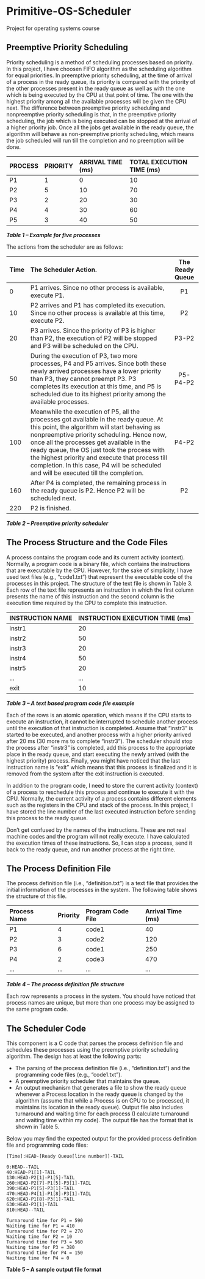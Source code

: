 # Primitive-OS-Scheduler
Project for operating systems course

## Preemptive Priority Scheduling
Priority scheduling is a method of scheduling processes based on priority. In this project, I have choosen FIFO algorithm as the scheduling algorithm for equal priorities.
In preemptive priority scheduling, at the time of arrival of a process in the ready queue, its priority is compared with the priority of the other processes present in the ready queue as well as with the one which is being executed by the CPU at that point of time. The one with the highest priority among all the available processes will be given the CPU next.
The difference between preemptive priority scheduling and nonpreemptive priority scheduling is that, in the preemptive priority scheduling, the job which is being executed can be stopped at the arrival of a higher priority job. Once all the jobs get available in the ready queue, the algorithm will behave as non-preemptive priority scheduling, which means the job scheduled will run till the completion and no preemption will be done.



| PROCESS   |      PRIORITY      |  ARRIVAL TIME (ms) |  TOTAL EXECUTION TIME (ms) |
|:----------|:-------------------|:-------------------|:---------------------------|
| P1        | 1                  | 0                  | 10                         |
| P2        | 5                  | 10                 | 70                         |
| P3        | 2                  | 20                 | 30                         |
| P4        | 4                  | 30                 | 60                         |
| P5        | 3                  | 40                 | 50                         |

_**Table 1 – Example for five processes**_

The actions from the scheduler are as follows:

| Time |The Scheduler Action.                                        |  The Ready Queue |
|:-----|:----------------------------------------------------------- |:----------------:|
| 0    | P1 arrives. Since no other process is available, execute P1.| P1               | 
| 10   | P2 arrives and P1 has completed its execution. Since no other process is available at this time, execute P2.| P2               | 
| 20   | P3 arrives. Since the priority of P3 is higher than P2, the execution of P2 will be stopped and P3 will be scheduled on the CPU.| P3-P2               |
| 50   | During the execution of P3, two more processes, P4 and P5 arrives. Since both these newly arrived processes have a lower priority than P3, they cannot preempt P3. P3 completes its execution at this time, and P5 is scheduled due to its highest priority among the available processes.| P5-P4-P2               |      
| 100  | Meanwhile the execution of P5, all the processes got available in the ready queue. At this point, the algorithm will start behaving as nonpreemptive priority scheduling. Hence now, once all the processes get available in the ready queue, the OS just took the process with the highest priority and execute that process till completion. In this case, P4 will be scheduled and will be executed till the completion.| P4-P2               | 
| 160   | After P4 is completed, the remaining process in the ready queue is P2. Hence P2 will be scheduled next.| P2               |
| 220    | P2 is finished.|                | 

_**Table 2 – Preemptive priority scheduler**_

## The Process Structure and the Code Files
A process contains the program code and its current activity (context). Normally, a program code is a binary file, which contains the instructions that are executable by the CPU. However, for the sake of simplicity, I have used text files (e.g., “code1.txt”) that represent the executable code of the processes in this project. The structure of the text file is shown in Table 3. Each row of the text file represents an instruction in which the first column presents the name of this instruction and the second column is the execution time required by the CPU to complete this instruction.

| INSTRUCTION NAME   |      INSTRUCTION EXECUTION TIME (ms)      |
|:-------------------|:------------------------------------------|
| instr1             | 20                                        | 
| instr2             | 50                                        |
| instr3             | 20                                        | 
| instr4             | 50                                        |
| instr5             | 20                                        | 
| ...                | ...                                       |
| exit               | 10                                        | 


_**Table 3 – A text based program code file example**_

Each of the rows is an atomic operation, which means if the CPU starts to execute an instruction, it cannot be interrupted to schedule another process until the execution of that instruction is completed. Assume that “instr3” is started to be executed, and another process with a higher priority arrived after 20 ms (30 more ms to complete “instr3”). The scheduler should stop the process after “instr3” is completed, add this process to the appropriate place in the ready queue, and start executing the newly arrived (with the highest priority) process. Finally, you might have noticed that the last instruction name is “exit” which means that this process is finalized and it is removed from the system after the exit instruction is executed.

In addition to the program code, I need to store the current activity (context) of a process to reschedule this process and continue to execute it with the CPU. Normally, the current activity of a process contains different elements such as the registers in the CPU and stack of the process. In this project, I have stored the line number of the last executed instruction before sending this process to the ready queue.

Don’t get confused by the names of the instructions. These are not real machine codes and the program  will not really execute. I have calculated the execution times of these instructions. So, I can stop a process, send it back to the ready queue, and run another process at the right time.

## The Process Definition File
The process definition file (i.e., “definition.txt”) is a text file that provides the initial information of the processes in the system. The following table shows the structure of this file.

| Process Name   |      Priority      |  Program Code File |  Arrival Time (ms) |
|:----------|:-------------------|:-------------------|:---------------------------|
| P1        | 4                  | code1                 | 40                          |
| P2        | 3                  | code2                 | 120                         |
| P3        | 6                  | code1                 | 250                         |
| P4        | 2                  | code3                 | 470                         |
| ...       | ...                | ...                   | ...                         |

_**Table 4 – The process definition file structure**_

Each row represents a process in the system. You should have noticed that process names are unique, but more than one process may be assigned to the same program code.
## The Scheduler Code
This component is a C code that parses the process definition file and schedules these processes using the preemptive priority scheduling algorithm. The design has at least the following parts:

- The parsing of the process definition file (i.e., “definition.txt”) and the programming code files (e.g., “code1.txt”).
- A preemptive priority scheduler that maintains the queue.
- An output mechanism that generates a file to show the ready queue whenever a Process
location in the ready queue is changed by the algorithm (assume that while a Process is on CPU to be processed, it maintains its location in the ready queue). Output file also includes turnaround and waiting time for each process (I calculate turnaround and waiting time within my code). The output file has the format that is shown in Table 5.

Below you may find the expected output for the provided process definition file and programming code files:



`[Time]:HEAD-[Ready Queue[line number]]-TAIL`
```
0:HEAD--TAIL 
40:HEAD-P1[1]-TAIL 
130:HEAD-P2[1]-P1[5]-TAIL 
260:HEAD-P2[7]-P1[5]-P3[1]-TAIL 
390:HEAD-P1[5]-P3[1]-TAIL 
470:HEAD-P4[1]-P1[8]-P3[1]-TAIL 
620:HEAD-P1[8]-P3[1]-TAIL 
630:HEAD-P3[1]-TAIL 
810:HEAD--TAIL

Turnaround time for P1 = 590 
Waiting time for P1 = 410
Turnaround time for P2 = 270
Waiting time for P2 = 10 
Turnaround time for P3 = 560 
Waiting time for P3 = 380 
Turnaround time for P4 = 150 
Waiting time for P4 = 0
```


**Table 5 – A sample output file format**

